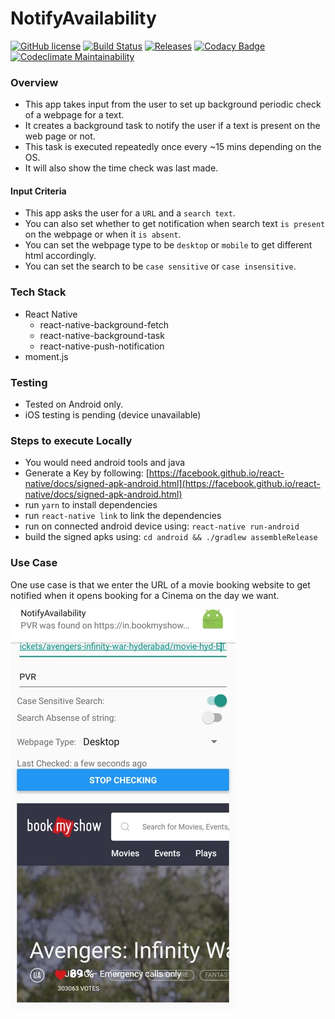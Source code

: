 # NotifyAvailability


[![GitHub license](https://img.shields.io/github/license/xRahul/NotifyAvailability.svg)](https://github.com/xRahul/NotifyAvailability/blob/master/License.txt)
[![Build Status](https://travis-ci.org/xRahul/NotifyAvailability.svg?branch=master)](https://travis-ci.org/xRahul/NotifyAvailability)
[![Releases](https://img.shields.io/github/release/xRahul/NotifyAvailability.svg)](https://github.com/xRahul/NotifyAvailability/releases/latest)
[![Codacy Badge](https://api.codacy.com/project/badge/Grade/e1399210d8914483a7d5ecde14665376)](https://www.codacy.com/app/xRahul/NotifyAvailability)
[![Codeclimate Maintainability](https://api.codeclimate.com/v1/badges/5ff836f879789d82ce9b/maintainability)](https://codeclimate.com/github/xRahul/NotifyAvailability/maintainability)





### Overview

* This app takes input from the user to set up background periodic check of a webpage for a text.
* It creates a background task to notify the user if a text is present on the web page or not.
* This task is executed repeatedly once every ~15 mins depending on the OS.
* It will also show the time check was last made.

#### Input Criteria

* This app asks the user for a `URL` and a `search text`.
* You can also set whether to get notification when search text `is present` on the webpage or when it `is absent`.
* You can set the webpage type to be `desktop` or `mobile` to get different html accordingly.
* You can set the search to be `case sensitive` or `case insensitive`.

### Tech Stack

* React Native
  * react-native-background-fetch
  * react-native-background-task
  * react-native-push-notification
* moment.js

### Testing

* Tested on Android only.
* iOS testing is pending (device unavailable)

### Steps to execute Locally

* You would need android tools and java
* Generate a Key by following: [https://facebook.github.io/react-native/docs/signed-apk-android.html](https://facebook.github.io/react-native/docs/signed-apk-android.html)
* run `yarn` to install dependencies
* run `react-native link` to link the dependencies
* run on connected android device using: `react-native run-android`
* build the signed apks using: `cd android && ./gradlew assembleRelease`

### Use Case

One use case is that we enter the URL of a movie booking website to get notified when it opens booking for a Cinema on the day we want.

![Movie Booking Use Case](screenshots/movie-use-case-notify-availability.jpg)
